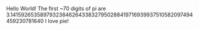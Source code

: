 
Hello World!
The first ~70 digits of pi are 3.14159265358979323846264338327950288419716939937510582097494459230781640
I love pie!
